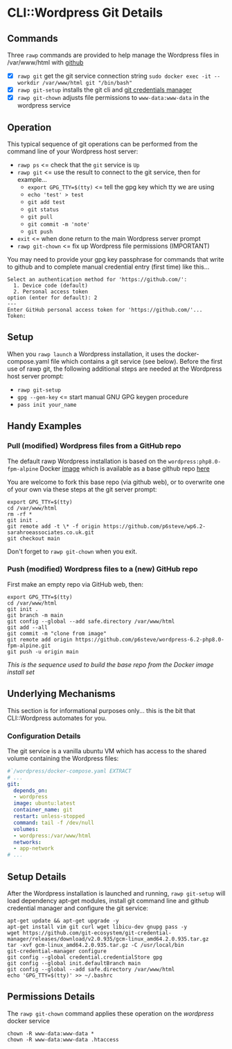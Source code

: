 # CLI::Wordpress Git Details

## Commands
Three ```rawp``` commands are provided to help manage the Wordpress files in /var/www/html with [github]( https://github.com)
- [x] ```rawp git``` get the git service connection string ```sudo docker exec -it --workdir /var/www/html git "/bin/bash"```
- [x] ```rawp git-setup``` installs the git cli and [git credentials manager](https://docs.github.com/en/get-started/getting-started-with-git/caching-your-github-credentials-in-git) 
- [x] ```rawp git-chown``` adjusts file permissions to ```www-data:www-data``` in the wordpress service

## Operation

This typical sequence of git operations can be performed from the command line of your Wordpress host server:
- ```rawp ps``` <= check that the ```git``` service is ```Up```
- ```rawp git``` <= use the result to connect to the git service, then for example...
  - ```export GPG_TTY=$(tty)``` <= tell the gpg key which tty we are using
  - ```echo 'test' > test```
  - ```git add test```
  - ```git status```
  - ```git pull```
  - ```git commit -m 'note'```
  - ```git push```
- ```exit``` <= when done return to the main Wordpress server prompt
- ```rawp git-chown``` <= fix up Wordpress file permissions (IMPORTANT)

You may need to provide your gpg key passphrase for commands that write to github and to complete manual credential entry (first time) like this...

```text
Select an authentication method for 'https://github.com/':
  1. Device code (default)
  2. Personal access token
option (enter for default): 2
---
Enter GitHub personal access token for 'https://github.com/'...
Token: 
```

## Setup

When you ```rawp launch``` a Wordpress installation, it uses the docker-compose.yaml file which contains a git service (see below). Before the first use of rawp git, the following additional steps are needed at the Wordpress host server prompt:

- ```rawp git-setup```
- ```gpg --gen-key``` <= start manual GNU GPG keygen procedure
- ```pass init your_name```

## Handy Examples

### Pull (modified) Wordpress files from a GitHub repo

The default rawp Wordpress installation is based on the ```wordpress:php8.0-fpm-alpine``` Docker [image](https://hub.docker.com/_/wordpress) which is available as a base github repo [here](https://github.com/p6steve/wordpress-6.2-php8.0-fpm-alpine)

You are welcome to fork this base repo (via github web), or to overwrite one of your own via these steps at the git server prompt:

```shell
export GPG_TTY=$(tty)
cd /var/www/html
rm -rf *
git init .
git remote add -t \* -f origin https://github.com/p6steve/wp6.2-sarahroeassociates.co.uk.git
git checkout main
````

Don't forget to ```rawp git-chown``` when you exit.

### Push (modified) Wordpress files to a (new) GitHub repo

First make an empty repo via GitHub web, then:

```shell
export GPG_TTY=$(tty)
cd /var/www/html
git init .
git branch -m main
git config --global --add safe.directory /var/www/html
git add --all
git commit -m "clone from image"
git remote add origin https://github.com/p6steve/wordpress-6.2-php8.0-fpm-alpine.git
git push -u origin main
```

_This is the sequence used to build the base repo from the Docker image install set_

## Underlying Mechanisms
This section is for informational purposes only... this is the bit that CLI::Wordpress automates for you.

### Configuration Details
The git service is a vanilla ubuntu VM which has access to the shared volume containing the Wordpress files:

```yaml
#`/wordpress/docker-compose.yaml EXTRACT
# ...
git:
  depends_on:
  - wordpress
  image: ubuntu:latest
  container_name: git
  restart: unless-stopped
  command: tail -f /dev/null
  volumes:
  - wordpress:/var/www/html
  networks:
  - app-network
# ...
```

## Setup Details

After the Wordpress installation is launched and running, ```rawp git-setup``` will load dependency apt-get modules, install git command line and github credential manager and configure the git service:

```shell
apt-get update && apt-get upgrade -y
apt-get install vim git curl wget libicu-dev gnupg pass -y
wget https://github.com/git-ecosystem/git-credential-manager/releases/download/v2.0.935/gcm-linux_amd64.2.0.935.tar.gz
tar -xvf gcm-linux_amd64.2.0.935.tar.gz -C /usr/local/bin
git-credential-manager configure
git config --global credential.credentialStore gpg
git config --global init.defaultBranch main
git config --global --add safe.directory /var/www/html
echo 'GPG_TTY=$(tty)' >> ~/.bashrc
```

## Permissions Details

The ```rawp git-chown``` command applies these operation on the _wordpress_ docker service
```shell
chown -R www-data:www-data *
chown -R www-data:www-data .htaccess
````










